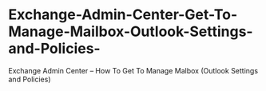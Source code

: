 # Exchange-Admin-Center-Get-To-Manage-Mailbox-Outlook-Settings-and-Policies-
Exchange Admin Center – How To Get To Manage Malbox (Outlook Settings and Policies)
